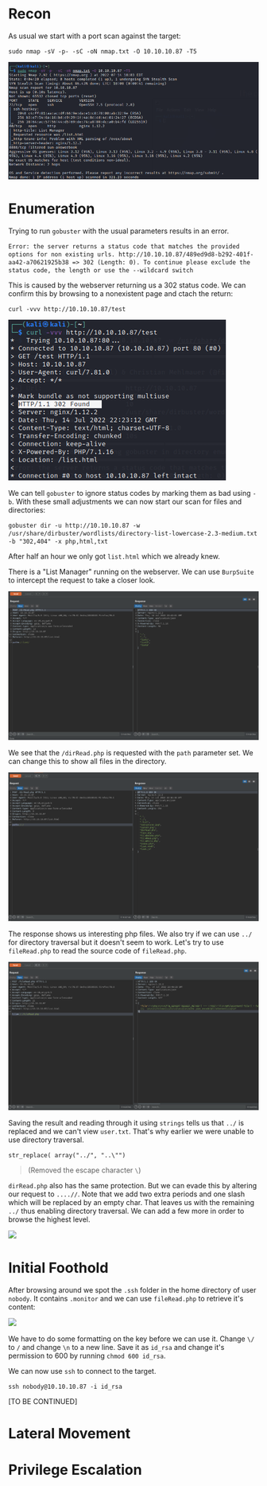 # Recon

As usual we start with a port scan against the target:
```
sudo nmap -sV -p- -sC -oN nmap.txt -O 10.10.10.87 -T5
```

<img src="https://raw.githubusercontent.com/vbrunschot/Write-Ups/main/HackTheBox/Waldo/assets/1.png">


# Enumeration
Trying to run ```gobuster``` with the usual parameters results in an error. 

```
Error: the server returns a status code that matches the provided options for non existing urls. http://10.10.10.87/489ed9d8-b292-401f-aa42-a70621925b38 => 302 (Length: 0). To continue please exclude the status code, the length or use the --wildcard switch
```
This is caused by the webserver returning us a 302 status code. We can confirm this by browsing to a nonexistent page and ctach the return:
```
curl -vvv http://10.10.10.87/test
```

<img src="https://raw.githubusercontent.com/vbrunschot/Write-Ups/main/HackTheBox/Waldo/assets/2.png">

We can tell ```gobuster``` to ignore status codes by marking them as bad using ```-b```. With these small adjustments we can now start our scan for files and directories:
```
gobuster dir -u http://10.10.10.87 -w /usr/share/dirbuster/wordlists/directory-list-lowercase-2.3-medium.txt -b "302,404" -x php,html,txt
```

After half an hour we only got ```list.html``` which we already knew.

There is a "List Manager" running on the webserver. We can use ```BurpSuite``` to intercept the request to take a closer look.

<img src="https://raw.githubusercontent.com/vbrunschot/Write-Ups/main/HackTheBox/Waldo/assets/3.png">

We see that the ```/dirRead.php``` is requested with the ```path``` parameter set. We can change this to show all files in the directory.

<img src="https://raw.githubusercontent.com/vbrunschot/Write-Ups/main/HackTheBox/Waldo/assets/4.png">

The response shows us interesting php files. We also try if we can use ```../``` for directory traversal but it doesn't seem to work. Let's try to use ```fileRead.php``` to read the source code of ```fileRead.php```. 

<img src="https://raw.githubusercontent.com/vbrunschot/Write-Ups/main/HackTheBox/Waldo/assets/5.png">

Saving the result and reading through it using ```strings``` tells us that ```../``` is replaced and we can't view ```user.txt```. That's why earlier we were unable to use directory traversal.
```
str_replace( array("../", "..\"")
```
> (Removed the escape character ```\```)

```dirRead.php``` also has the same protection. But we can evade this by altering our request to ```....//```. Note that we add two extra periods and one slash which will be replaced by an empty char. That leaves us with the remaining ```../``` thus enabling directory traversal. We can add a few more in order to browse the highest level.

<img src="https://raw.githubusercontent.com/vbrunschot/Write-Ups/main/HackTheBox/Waldo/assets/6.png">

# Initial Foothold
After browsing around we spot the ```.ssh``` folder in the home directory of user ```nobody```. It contains ```.monitor``` and we can use ```fileRead.php``` to retrieve it's content:

<img src="https://raw.githubusercontent.com/vbrunschot/Write-Ups/main/HackTheBox/Waldo/assets/7.png">

We have to do some formatting on the key before we can use it. Change ```\/``` to ```/``` and change ```\n``` to a new line. Save it as ```id_rsa``` and change it's permission to 600 by running ```chmod 600 id_rsa```.

We can now use ```ssh``` to connect to the target.
```
ssh nobody@10.10.10.87 -i id_rsa
```


[TO BE CONTINUED]

# Lateral Movement
# Privilege Escalation
